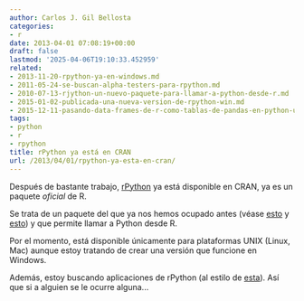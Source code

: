 ```yaml
---
author: Carlos J. Gil Bellosta
categories:
- r
date: 2013-04-01 07:08:19+00:00
draft: false
lastmod: '2025-04-06T19:10:33.452959'
related:
- 2013-11-20-rpython-ya-en-windows.md
- 2011-05-24-se-buscan-alpha-testers-para-rpython.md
- 2010-07-13-rjython-un-nuevo-paquete-para-llamar-a-python-desde-r.md
- 2015-01-02-publicada-una-nueva-version-de-rpython-win.md
- 2015-12-11-pasando-data-frames-de-r-como-tablas-de-pandas-en-python-usando-rpython.md
tags:
- python
- r
- rpython
title: rPython ya está en CRAN
url: /2013/04/01/rpython-ya-esta-en-cran/
---
```


Después de bastante trabajo, [rPython](http://cran.r-project.org/web/packages/rPython/) ya está disponible en CRAN, ya es un paquete _oficial_ de R.

Se trata de un paquete del que ya nos hemos ocupado antes (véase [esto](http://www.datanalytics.com/tag/rpython/) y [esto](http://www.datanalytics.com/2010/07/13/rjython-un-nuevo-paquete-para-llamar-a-python-desde-r/)) y que permite llamar a Python desde R.

Por el momento, está disponible únicamente para plataformas UNIX (Linux, Mac) aunque estoy tratando de crear una versión que funcione en Windows.

Además, estoy buscando aplicaciones de rPython (al estilo de [esta](http://www.datanalytics.com/2013/03/06/datos-lidar-en-r/)). Así que si a alguien se le ocurre alguna...
